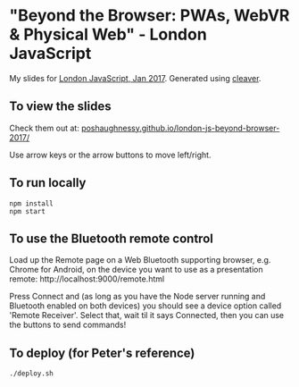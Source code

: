 # "Beyond the Browser: PWAs, WebVR & Physical Web" - London JavaScript

My slides for [London JavaScript, Jan 2017](https://www.meetup.com/London-JavaScript-Community/events/235924973/). 
Generated using [cleaver](https://github.com/jdan/cleaver).

## To view the slides

Check them out at: [poshaughnessy.github.io/london-js-beyond-browser-2017/](https://poshaughnessy.github.io/london-js-beyond-browser-2017/)

Use arrow keys or the arrow buttons to move left/right.


## To run locally

```
npm install
npm start
```


## To use the Bluetooth remote control

Load up the Remote page on a Web Bluetooth supporting browser, e.g. Chrome for Android, on the device you want to use 
as a presentation remote: http://localhost:9000/remote.html

Press Connect and (as long as you have the Node server running and Bluetooth enabled on both devices) you should see
a device option called 'Remote Receiver'. Select that, wait til it says Connected, then you can use the buttons to send 
commands!


## To deploy (for Peter's reference)

```
./deploy.sh
```
